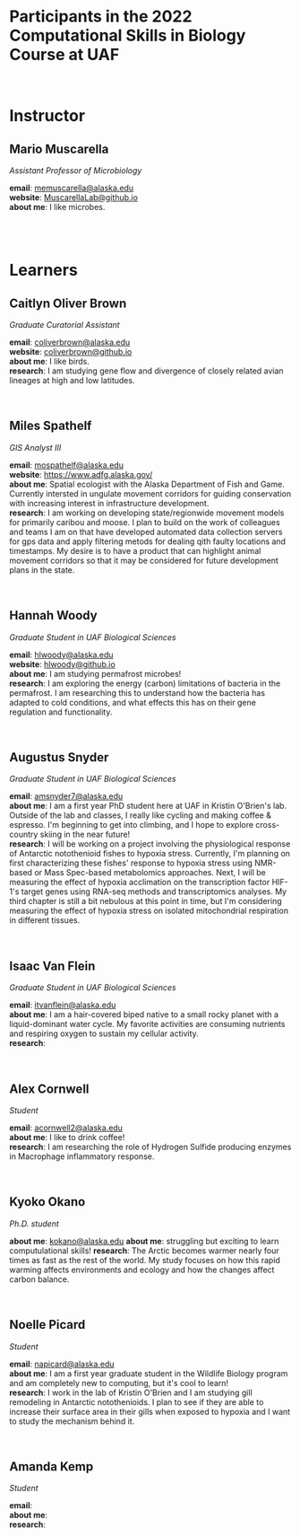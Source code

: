 # Participants in the 2022 Computational Skills in Biology Course at UAF

<br>

# Instructor  
  
## Mario Muscarella 
*Assistant Professor of Microbiology* 

**email**: memuscarella@alaska.edu  
**website**: MuscarellaLab@github.io  
**about me**: I like microbes. 

<br><br>
  
# Learners

## Caitlyn Oliver Brown
*Graduate Curatorial Assistant*  

**email**: coliverbrown@alaska.edu  
**website**: coliverbrown@github.io  
**about me**: I like birds.  
**research**: I am studying gene flow and divergence of closely related avian lineages at high and low latitudes. 

<br>

## Miles Spathelf
*GIS Analyst III*

**email**: mospathelf@alaska.edu  
**website**: https://www.adfg.alaska.gov/  
**about me**: Spatial ecologist with the Alaska Department of Fish and Game. Currently intersted in ungulate movement corridors for guiding 
conservation with increasing interest in infrastructure development.   
**research**: I am working on developing state/regionwide movement models 
for primarily caribou and moose. I plan to build on the work of colleagues 
and teams I am on that have developed automated data collection servers 
for gps data and apply filtering metods for dealing qith faulty locations 
and timestamps. My desire is to have a product that can highlight animal 
movement corridors so that it may be considered for future development 
plans in the state.
  
<br>

## Hannah Woody
*Graduate Student in UAF Biological Sciences*

**email**: hlwoody@alaska.edu  
**website**: hlwoody@github.io  
**about me**: I am studying permafrost microbes!  
**research**: I am exploring the energy (carbon) limitations of bacteria in the permafrost. I am researching this to understand how the bacteria has adapted to cold conditions, and what effects this has on their gene regulation and functionality.  
 
<br>

## Augustus Snyder 
*Graduate Student in UAF Biological Sciences*

**email**: amsnyder7@alaska.edu  
**about me**: I am a first year PhD student here at UAF in Kristin O'Brien's lab.  Outside of the lab and classes, I really like cycling and making  coffee & espresso. I'm beginning to get into climbing, and I hope to 
explore cross-country skiing in the near future!  
**research**: I will be working on a project involving the physiological response of Antarctic notothenioid fishes to hypoxia stress. Currently, I'm planning on first characterizing these fishes' response to hypoxia stress using NMR-based or Mass Spec-based metabolomics approaches. Next, I will be measuring the effect of hypoxia acclimation on the transcription factor HIF-1's target genes using RNA-seq methods and transcriptomics analyses. My third chapter is still a bit nebulous at this point in time, but I'm considering measuring the effect of hypoxia stress on isolated mitochondrial respiration in different tissues.
  
<br>
  
## Isaac Van Flein
*Graduate Student in UAF Biological Sciences*

**email**: itvanflein@alaska.edu  
**about me**: I am a hair-covered biped native to a small rocky planet with a liquid-dominant water cycle. My favorite activities are consuming nutrients and respiring oxygen to sustain my cellular activity.   
**research**: 
  
  <br>

## Alex Cornwell
*Student*

**email**: acornwell2@alaska.edu  
**about me**: I like to drink coffee!   
**research**: I am researching the role of Hydrogen Sulfide producing enzymes in Macrophage inflammatory response.  


<br>


## Kyoko Okano
*Ph.D. student*

**about me**: kokano@alaska.edu
**about me**: struggling but exciting to learn computulational skills! 
**research**: The Arctic becomes warmer nearly four times as fast as the rest of the world. My study focuses on how this rapid warming affects environments and ecology and how the changes affect carbon balance.


<br>

## Noelle Picard 
*Student*

**email**: napicard@alaska.edu  
**about me**: I am a first year graduate student in the Wildlife Biology program and am completely new to computing, but it's cool to learn!  
**research**: I work in the lab of Kristin O'Brien and I am studying gill remodeling in Antarctic notothenioids. I plan to see if they are able to increase their surface area in their gills when exposed to hypoxia and I want to study the mechanism behind it.  

<br>

## Amanda Kemp 
*Student*

**email**:    
**about me**:     
**research**: 